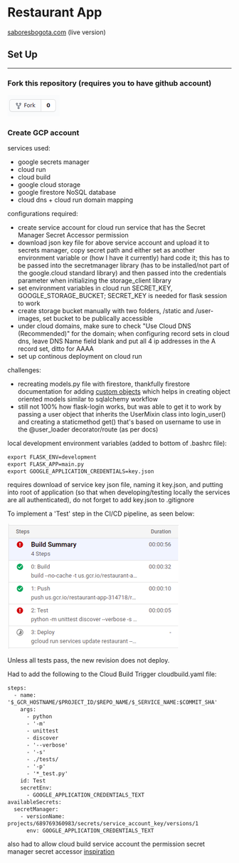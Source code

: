 # Restaurant App

[saboresbogota.com](https://saboresbogota.com) (live version)

## Set Up
___
### Fork this repository (requires you to have github account)
[![](README_images/fork.png)](https://github.com/dj1969/restaurant-app.git/fork)

### Create GCP account


services used:  
* google secrets manager
* cloud run
* cloud build
* google cloud storage
* google firestore NoSQL database
* cloud dns + cloud run domain mapping
  
configurations required: 
* create service account for cloud run service that has the Secret Manager Secret Accessor permission
* download json key file for above service account and upload it to secrets manager, copy secret path and either set as another environment variable or (how I have it currently) hard code it; this has to be passed into the secretmanager library (has to be installed/not part of the google.cloud standard library) and then passed into the credentials parameter when initializing the storage_client library
* set environment variables in cloud run SECRET_KEY, GOOGLE_STORAGE_BUCKET; SECRET_KEY is needed for flask session to work
* create storage bucket manually with two folders, /static and /user-images, set bucket to be publically accessible
* under cloud domains, make sure to check "Use Cloud DNS (Recommended)" for the domain; when configuring record sets in cloud dns, leave DNS Name field blank and put all 4 ip addresses in the A record set, ditto for AAAA
* set up continous deployment on cloud run

challenges:  
* recreating models.py file with firestore, thankfully firestore documentation for adding [custom objects](https://firebase.google.com/docs/firestore/manage-data/add-data) which helps in creating object oriented models similar to sqlalchemy workflow 
* still not 100% how flask-login works, but was able to get it to work by passing a user object that inherits the UserMixin class into login_user() and creating a staticmethod get() that's based on username to use in the @user_loader decorator/route (as per docs)


local development environment variables (added to bottom of .bashrc file):
```
export FLASK_ENV=development
export FLASK_APP=main.py
export GOOGLE_APPLICATION_CREDENTIALS=key.json
```

requires download of service key json file, naming it key.json, and putting into root of application (so that when developing/testing locally the services are all authenticated), do not forget to add key.json to .gitignore

To implement a 'Test' step in the CI/CD pipeline, as seen below:

![alt text](/README_images/cloudbuild.png)

Unless all tests pass, the new revision does not deploy.

Had to add the following to the Cloud Build Trigger cloudbuild.yaml file:
```
steps:
  - name: '$_GCR_HOSTNAME/$PROJECT_ID/$REPO_NAME/$_SERVICE_NAME:$COMMIT_SHA'
    args:
      - python
      - '-m'
      - unittest
      - discover
      - '--verbose'
      - '-s'
      - ./tests/
      - '-p'
      - '*_test.py'
    id: Test
    secretEnv:
      - GOOGLE_APPLICATION_CREDENTIALS_TEXT
availableSecrets:
  secretManager:
    - versionName: projects/689769360983/secrets/service_account_key/versions/1
      env: GOOGLE_APPLICATION_CREDENTIALS_TEXT
```
also had to allow cloud build service account the permission secret manager secret accessor
[inspiration](https://stackoverflow.com/questions/55022058/running-python-unit-test-in-google-cloud-build)
